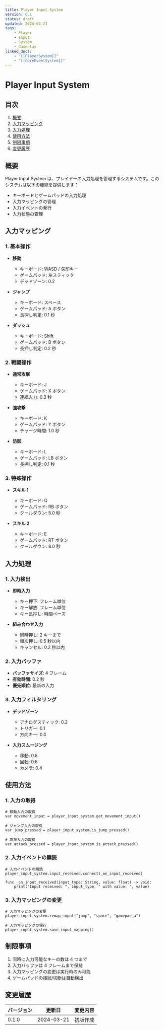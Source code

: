 ```yaml
---
title: Player Input System
version: 0.1
status: draft
updated: 2024-03-21
tags:
    - Player
    - Input
    - System
    - Gameplay
linked_docs:
    - "[[PlayerSystem]]"
    - "[[CoreEventSystem]]"
---
```


# Player Input System

## 目次

1. [概要](#概要)
2. [入力マッピング](#入力マッピング)
3. [入力処理](#入力処理)
4. [使用方法](#使用方法)
5. [制限事項](#制限事項)
6. [変更履歴](#変更履歴)

## 概要

Player Input System は、プレイヤーの入力処理を管理するシステムです。このシステムは以下の機能を提供します：

-   キーボードとゲームパッドの入力処理
-   入力マッピングの管理
-   入力イベントの発行
-   入力状態の管理

## 入力マッピング

### 1. 基本操作

-   **移動**

    -   キーボード: WASD / 矢印キー
    -   ゲームパッド: 左スティック
    -   デッドゾーン: 0.2

-   **ジャンプ**

    -   キーボード: スペース
    -   ゲームパッド: A ボタン
    -   長押し判定: 0.1 秒

-   **ダッシュ**
    -   キーボード: Shift
    -   ゲームパッド: B ボタン
    -   長押し判定: 0.2 秒

### 2. 戦闘操作

-   **通常攻撃**

    -   キーボード: J
    -   ゲームパッド: X ボタン
    -   連続入力: 0.3 秒

-   **強攻撃**

    -   キーボード: K
    -   ゲームパッド: Y ボタン
    -   チャージ時間: 1.0 秒

-   **防御**
    -   キーボード: L
    -   ゲームパッド: LB ボタン
    -   長押し判定: 0.1 秒

### 3. 特殊操作

-   **スキル 1**

    -   キーボード: Q
    -   ゲームパッド: RB ボタン
    -   クールダウン: 5.0 秒

-   **スキル 2**
    -   キーボード: E
    -   ゲームパッド: RT ボタン
    -   クールダウン: 8.0 秒

## 入力処理

### 1. 入力検出

-   **即時入力**

    -   キー押下: フレーム単位
    -   キー解放: フレーム単位
    -   キー長押し: 時間ベース

-   **組み合わせ入力**
    -   同時押し: 2 キーまで
    -   順次押し: 0.5 秒以内
    -   キャンセル: 0.2 秒以内

### 2. 入力バッファ

-   **バッファサイズ**: 4 フレーム
-   **有効時間**: 0.2 秒
-   **優先順位**: 最新の入力

### 3. 入力フィルタリング

-   **デッドゾーン**

    -   アナログスティック: 0.2
    -   トリガー: 0.1
    -   方向キー: 0.0

-   **入力スムージング**
    -   移動: 0.8
    -   回転: 0.6
    -   カメラ: 0.4

## 使用方法

### 1. 入力の取得

```gdscript
# 移動入力の取得
var movement_input = player_input_system.get_movement_input()

# ジャンプ入力の取得
var jump_pressed = player_input_system.is_jump_pressed()

# 攻撃入力の取得
var attack_pressed = player_input_system.is_attack_pressed()
```

### 2. 入力イベントの購読

```gdscript
# 入力イベントの購読
player_input_system.input_received.connect(_on_input_received)

func _on_input_received(input_type: String, value: float) -> void:
    print("Input received: ", input_type, " with value: ", value)
```

### 3. 入力マッピングの変更

```gdscript
# 入力マッピングの変更
player_input_system.remap_input("jump", "space", "gamepad_a")

# 入力マッピングの保存
player_input_system.save_input_mapping()
```

## 制限事項

1. 同時に入力可能なキーの数は 4 つまで
2. 入力バッファは 4 フレームまで保持
3. 入力マッピングの変更は実行時のみ可能
4. ゲームパッドの接続/切断は自動検出

## 変更履歴

| バージョン | 更新日     | 変更内容 |
| ---------- | ---------- | -------- |
| 0.1.0      | 2024-03-21 | 初版作成 |

